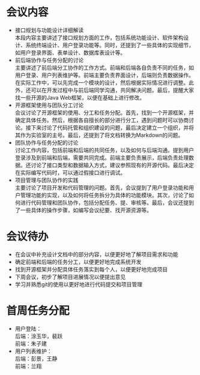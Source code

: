 # 会议内容

- 接口规划与功能设计详细解读  
本段内容主要讲述了接口规划方面的工作，包括系统功能设计、软件架构设计、系统终端设计、用户登录功能等。同时，还提到了一些具体的实现细节，如用户登录界面、表单设计、数据库表设计等。  
- 前后端协作与任务分配的讨论  
主要讲述了前后端分工协作的工作方式。前端和后端各自负责不同的任务，如用户登录、用户列表维护等。前端主要负责界面设计，后端则负责数据操作。在实际工作中，可以先完成一个模块的设计，然后根据实际情况进行调整。此外，还可以在开发过程中与前后端同学沟通，共同解决问题。最后，提醒大家找一些开源的Java Web框架，以便在基础上进行修改。  
- 开源框架使用与团队分工讨论  
会议讨论了开源框架的使用、分工和任务分配。首先，找到一个开源框架，并确定具体任务。然后，根据各自擅长的部分进行分工，遇到问题时可以协商讨论。接下来讨论了代码托管和组织建设的问题，最后决定建立一个组织，并将其作为实验室的主号。最后，还提到了将文档转换为Markdown的问题。
- 团队协作与任务分配的讨论  
讨论工作内容，包括前端和后端的共同任务，以及如何与后端沟通。提到用户登录涉及到前端和后端，需要共同完成。前端主要负责展示，后端负责处理数据。还讨论了接口类型和数据输入方式，建议参照现有的开源代码。最后决定在实际编写代码时，可以通过假接口进行调试。
- 项目管理与团队协作的实践  
主要讨论了项目开发和代码管理的问题。首先，会议提到了用户登录功能和用户管理功能的实现，以及如何将任务拆分为具体的功能模块。其次，讨论了如何进行代码管理和团队协作，包括分配任务、提、审核等。最后，会议还提到了一些具体的操作步骤，如编写会议纪要、找开源资源等。

# 会议待办
- 在会议中补充设计文档中的部分内容，以便更好地了解项目需求和功能  
- 确定前端和后端的任务分工，以便更好地完成系统开发  
- 找到开源框架并分配具体任务落实到每个人，以便更好地完成项目  
- 下周会议，初步了解项目进展情况以便提出意见  
- 学习并熟悉git的使用以更好地进行代码提交和项目管理  

# 首周任务分配
- 用户登陆：  
后端：涂玉华，裴跃  
前端：朱子建  
- 用户列表维护：  
后端：彭景，王静  
前端：兰翔  
